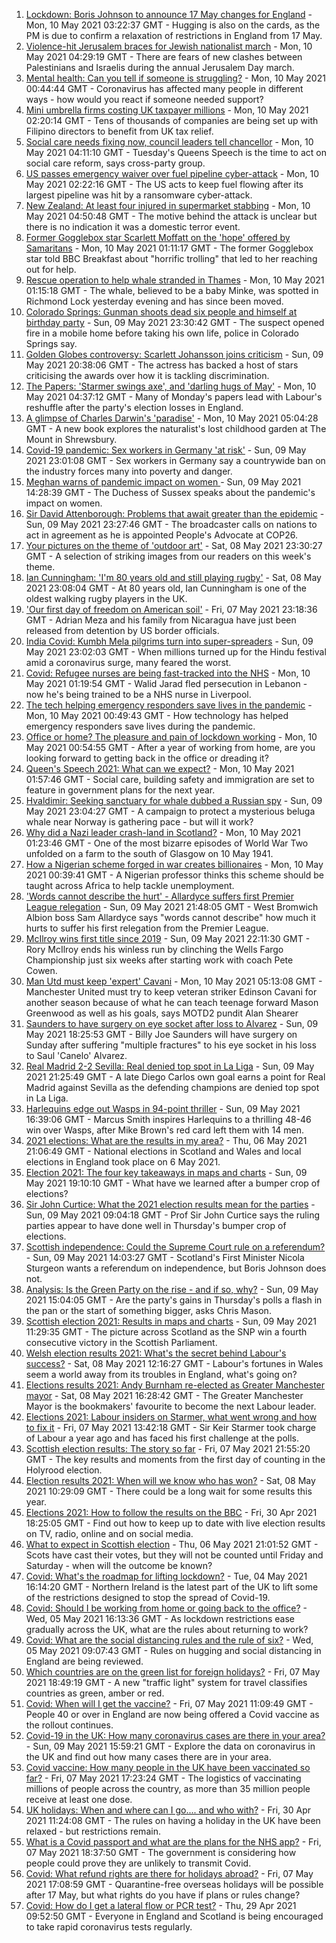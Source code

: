 1. [Lockdown: Boris Johnson to announce 17 May changes for England](https://www.bbc.co.uk/news/uk-57050860) - Mon, 10 May 2021 03:22:37 GMT - Hugging is also on the cards, as the PM is due to confirm a relaxation of restrictions in England from 17 May.
2. [Violence-hit Jerusalem braces for Jewish nationalist march](https://www.bbc.co.uk/news/world-middle-east-57053074) - Mon, 10 May 2021 04:29:19 GMT - There are fears of new clashes between Palestinians and Israelis during the annual Jerusalem Day march.
3. [Mental health: Can you tell if someone is struggling?](https://www.bbc.co.uk/news/health-57013126) - Mon, 10 May 2021 00:44:44 GMT - Coronavirus has affected many people in different ways - how would you react if someone needed support?
4. [Mini umbrella firms costing UK taxpayer millions](https://www.bbc.co.uk/news/uk-57021128) - Mon, 10 May 2021 02:20:14 GMT - Tens of thousands of companies are being set up with Filipino directors to benefit from UK tax relief.
5. [Social care needs fixing now, council leaders tell chancellor](https://www.bbc.co.uk/news/uk-57025195) - Mon, 10 May 2021 04:11:10 GMT - Tuesday's Queens Speech is the time to act on social care reform, says cross-party group.
6. [US passes emergency waiver over fuel pipeline cyber-attack](https://www.bbc.co.uk/news/business-57050690) - Mon, 10 May 2021 02:22:16 GMT - The US acts to keep fuel flowing after its largest pipeline was hit by a ransomware cyber-attack.
7. [New Zealand: At least four injured in supermarket stabbing](https://www.bbc.co.uk/news/world-asia-57053265) - Mon, 10 May 2021 04:50:48 GMT - The motive behind the attack is unclear but there is no indication it was a domestic terror event.
8. [Former Gogglebox star Scarlett Moffatt on the 'hope' offered by Samaritans](https://www.bbc.co.uk/news/uk-57030285) - Mon, 10 May 2021 01:11:17 GMT - The former Gogglebox star told BBC Breakfast about "horrific trolling" that led to her reaching out for help.
9. [Rescue operation to help whale stranded in Thames](https://www.bbc.co.uk/news/uk-england-london-57052331) - Mon, 10 May 2021 01:15:18 GMT - The whale, believed to be a baby Minke, was spotted in Richmond Lock yesterday evening and has since been moved.
10. [Colorado Springs: Gunman shoots dead six people and himself at birthday party](https://www.bbc.co.uk/news/world-us-canada-57052452) - Sun, 09 May 2021 23:30:42 GMT - The suspect opened fire in a mobile home before taking his own life, police in Colorado Springs say.
11. [Golden Globes controversy: Scarlett Johansson joins criticism](https://www.bbc.co.uk/news/world-us-canada-57049645) - Sun, 09 May 2021 20:38:06 GMT - The actress has backed a host of stars criticising the awards over how it is tackling discrimination.
12. [The Papers: 'Starmer swings axe', and 'darling hugs of May'](https://www.bbc.co.uk/news/blogs-the-papers-57052281) - Mon, 10 May 2021 04:37:12 GMT - Many of Monday's papers lead with Labour's reshuffle after the party's election losses in England.
13. [A glimpse of Charles Darwin's 'paradise'](https://www.bbc.co.uk/news/uk-england-shropshire-57022907) - Mon, 10 May 2021 05:04:28 GMT - A new book explores the naturalist's lost childhood garden at The Mount in Shrewsbury.
14. [Covid-19 pandemic: Sex workers in Germany 'at risk'](https://www.bbc.co.uk/news/world-europe-57029723) - Sun, 09 May 2021 23:01:08 GMT - Sex workers in Germany say a countrywide ban on the industry forces many into poverty and danger.
15. [Meghan warns of pandemic impact on women ](https://www.bbc.co.uk/news/world-57047169) - Sun, 09 May 2021 14:28:39 GMT - The Duchess of Sussex speaks about the pandemic's impact on women.
16. [Sir David Attenborough: Problems that await greater than the epidemic](https://www.bbc.co.uk/news/57050259) - Sun, 09 May 2021 23:27:46 GMT - The broadcaster calls on nations to act in agreement as he is appointed People's Advocate at COP26.
17. [Your pictures on the theme of 'outdoor art'](https://www.bbc.co.uk/news/in-pictures-57023047) - Sat, 08 May 2021 23:30:27 GMT - A selection of striking images from our readers on this week's theme.
18. [Ian Cunningham: 'I'm 80 years old and still playing rugby'](https://www.bbc.co.uk/news/uk-northern-ireland-57013207) - Sat, 08 May 2021 23:08:04 GMT - At 80 years old, Ian Cunningham is one of the oldest walking rugby players in the UK.
19. ['Our first day of freedom on American soil'](https://www.bbc.co.uk/news/world-us-canada-57022918) - Fri, 07 May 2021 23:18:36 GMT - Adrian Meza and his family from Nicaragua have just been released from detention by US border officials.
20. [India Covid: Kumbh Mela pilgrims turn into super-spreaders](https://www.bbc.co.uk/news/world-asia-india-57005563) - Sun, 09 May 2021 23:02:03 GMT - When millions turned up for the Hindu festival amid a coronavirus surge, many feared the worst.
21. [Covid: Refugee nurses are being fast-tracked into the NHS](https://www.bbc.co.uk/news/uk-56936400) - Mon, 10 May 2021 01:19:54 GMT - Walid Jarad fled persecution in Lebanon - now he's being trained to be a NHS nurse in Liverpool.
22. [The tech helping emergency responders save lives in the pandemic](https://www.bbc.co.uk/news/business-56741003) - Mon, 10 May 2021 00:49:43 GMT - How technology has helped emergency responders save lives during the pandemic.
23. [Office or home? The pleasure and pain of lockdown working](https://www.bbc.co.uk/news/business-57010911) - Mon, 10 May 2021 00:54:55 GMT - After a year of working from home, are you looking forward to getting back in the office or dreading it?
24. [Queen's Speech 2021: What can we expect?](https://www.bbc.co.uk/news/uk-politics-56987630) - Mon, 10 May 2021 01:57:46 GMT - Social care, building safety and immigration are set to feature in government plans for the next year.
25. [Hvaldimir: Seeking sanctuary for whale dubbed a Russian spy](https://www.bbc.co.uk/news/world-europe-56956365) - Sun, 09 May 2021 23:04:27 GMT - A campaign to protect a mysterious beluga whale near Norway is gathering pace - but will it work?
26. [Why did a Nazi leader crash-land in Scotland?](https://www.bbc.co.uk/news/uk-scotland-56908183) - Mon, 10 May 2021 01:23:46 GMT - One of the most bizarre episodes of World War Two unfolded on a farm to the south of Glasgow on 10 May 1941.
27. [How a Nigerian scheme forged in war creates billionaires](https://www.bbc.co.uk/news/world-africa-56985304) - Mon, 10 May 2021 00:39:41 GMT - A Nigerian professor thinks this scheme should be taught across Africa to help tackle unemployment.
28. ['Words cannot describe the hurt' - Allardyce suffers first Premier League relegation](https://www.bbc.co.uk/sport/football/57052270) - Sun, 09 May 2021 21:48:05 GMT - West Bromwich Albion boss Sam Allardyce says "words cannot describe" how much it hurts to suffer his first relegation from the Premier League.
29. [McIlroy wins first title since 2019](https://www.bbc.co.uk/sport/golf/57051018) - Sun, 09 May 2021 22:11:30 GMT - Rory McIlroy ends his winless run by clinching the Wells Fargo Championship just six weeks after starting work with coach Pete Cowen.
30. [Man Utd must keep 'expert' Cavani](https://www.bbc.co.uk/sport/football/57050701) - Mon, 10 May 2021 05:13:08 GMT - Manchester United must try to keep veteran striker Edinson Cavani for another season because of what he can teach teenage forward Mason Greenwood as well as his goals, says MOTD2 pundit Alan Shearer
31. [Saunders to have surgery on eye socket after loss to Alvarez](https://www.bbc.co.uk/sport/boxing/57049745) - Sun, 09 May 2021 18:25:53 GMT - Billy Joe Saunders will have surgery on Sunday after suffering "multiple fractures" to his eye socket in his loss to Saul 'Canelo' Alvarez.
32. [Real Madrid 2-2 Sevilla: Real denied top spot in La Liga](https://www.bbc.co.uk/sport/football/57052068) - Sun, 09 May 2021 21:25:49 GMT - A late Diego Carlos own goal earns a point for Real Madrid against Sevilla as the defending champions are denied top spot in La Liga.
33. [Harlequins edge out Wasps in 94-point thriller](https://www.bbc.co.uk/sport/rugby-union/56996921) - Sun, 09 May 2021 16:39:06 GMT - Marcus Smith inspires Harlequins to a thrilling 48-46 win over Wasps, after Mike Brown's red card left them with 14 men.
34. [2021 elections: What are the results in my area?](https://www.bbc.co.uk/news/56129210) - Thu, 06 May 2021 21:06:49 GMT - National elections in Scotland and Wales and local elections in England took place on 6 May 2021.
35. [Election 2021: The four key takeaways in maps and charts](https://www.bbc.co.uk/news/uk-politics-57031010) - Sun, 09 May 2021 19:10:10 GMT - What have we learned after a bumper crop of elections?
36. [Sir John Curtice: What the 2021 election results mean for the parties](https://www.bbc.co.uk/news/uk-politics-57040175) - Sun, 09 May 2021 09:04:18 GMT - Prof Sir John Curtice says the ruling parties appear to have done well in Thursday's bumper crop of elections.
37. [Scottish independence: Could the Supreme Court rule on a referendum?](https://www.bbc.co.uk/news/uk-scotland-scotland-politics-57047898) - Sun, 09 May 2021 14:03:27 GMT - Scotland's First Minister Nicola Sturgeon wants a referendum on independence, but Boris Johnson does not.
38. [Analysis: Is the Green Party on the rise - and if so, why?](https://www.bbc.co.uk/news/uk-politics-57048811) - Sun, 09 May 2021 15:04:05 GMT - Are the party's gains in Thursday's polls a flash in the pan or the start of something bigger, asks Chris Mason.
39. [Scottish election 2021: Results in maps and charts](https://www.bbc.co.uk/news/uk-scotland-scotland-politics-57028315) - Sun, 09 May 2021 11:29:35 GMT - The picture across Scotland as the SNP win a fourth consecutive victory in the Scottish Parliament.
40. [Welsh election results 2021: What's the secret behind Labour's success?](https://www.bbc.co.uk/news/uk-wales-politics-57037388) - Sat, 08 May 2021 12:16:27 GMT - Labour's fortunes in Wales seem a world away from its troubles in England, what's going on?
41. [Elections results 2021: Andy Burnham re-elected as Greater Manchester mayor](https://www.bbc.co.uk/news/uk-england-manchester-57037359) - Sat, 08 May 2021 16:28:42 GMT - The Greater Manchester Mayor is the bookmakers' favourite to become the next Labour leader.
42. [Elections 2021: Labour insiders on Starmer, what went wrong and how to fix it](https://www.bbc.co.uk/news/uk-politics-57024995) - Fri, 07 May 2021 13:42:18 GMT - Sir Keir Starmer took charge of Labour a year ago and has faced his first challenge at the polls.
43. [Scottish election results: The story so far](https://www.bbc.co.uk/news/uk-scotland-scotland-politics-57033767) - Fri, 07 May 2021 21:55:20 GMT - The key results and moments from the first day of counting in the Holyrood election.
44. [Election results 2021: When will we know who has won?](https://www.bbc.co.uk/news/uk-politics-56581106) - Sat, 08 May 2021 10:29:09 GMT - There could be a long wait for some results this year.
45. [Elections 2021: How to follow the results on the BBC](https://www.bbc.co.uk/news/uk-politics-56930132) - Fri, 30 Apr 2021 18:25:05 GMT - Find out how to keep up to date with live election results on TV, radio, online and on social media.
46. [What to expect in Scottish election](https://www.bbc.co.uk/news/uk-scotland-scotland-politics-56972971) - Thu, 06 May 2021 21:01:52 GMT - Scots have cast their votes, but they will not be counted until Friday and Saturday - when will the outcome be known?
47. [Covid: What's the roadmap for lifting lockdown?](https://www.bbc.co.uk/news/explainers-52530518) - Tue, 04 May 2021 16:14:20 GMT - Northern Ireland is the latest part of the UK to lift some of the restrictions designed to stop the spread of Covid-19.
48. [Covid: Should I be working from home or going back to the office?](https://www.bbc.co.uk/news/business-52567567) - Wed, 05 May 2021 16:13:36 GMT - As lockdown restrictions ease gradually across the UK, what are the rules about returning to work?
49. [Covid: What are the social distancing rules and the rule of six?](https://www.bbc.co.uk/news/uk-51506729) - Wed, 05 May 2021 09:07:43 GMT - Rules on hugging and social distancing in England are being reviewed.
50. [Which countries are on the green list for foreign holidays?](https://www.bbc.co.uk/news/explainers-52544307) - Fri, 07 May 2021 18:49:19 GMT - A new "traffic light" system for travel classifies countries as green, amber or red.
51. [Covid: When will I get the vaccine?](https://www.bbc.co.uk/news/health-55045639) - Fri, 07 May 2021 11:09:49 GMT - People 40 or over in England are now being offered a Covid vaccine as the rollout continues.
52. [Covid-19 in the UK: How many coronavirus cases are there in your area?](https://www.bbc.co.uk/news/uk-51768274) - Sun, 09 May 2021 15:59:21 GMT - Explore the data on coronavirus in the UK and find out how many cases there are in your area.
53. [Covid vaccine: How many people in the UK have been vaccinated so far?](https://www.bbc.co.uk/news/health-55274833) - Fri, 07 May 2021 17:23:24 GMT - The logistics of vaccinating millions of people across the country, as more than 35 million people receive at least one dose.
54. [UK holidays: When and where can I go.... and who with?](https://www.bbc.co.uk/news/explainers-52646738) - Fri, 30 Apr 2021 11:24:08 GMT - The rules on having a holiday in the UK have been relaxed - but restrictions remain.
55. [What is a Covid passport and what are the plans for the NHS app?](https://www.bbc.co.uk/news/explainers-55718553) - Fri, 07 May 2021 18:37:50 GMT - The government is considering how people could prove they are unlikely to transmit Covid.
56. [Covid: What refund rights are there for holidays abroad?](https://www.bbc.co.uk/news/business-51615412) - Fri, 07 May 2021 17:08:59 GMT - Quarantine-free overseas holidays will be possible after 17 May, but what rights do you have if plans or rules change?
57. [Covid: How do I get a lateral flow or PCR test?](https://www.bbc.co.uk/news/health-51943612) - Thu, 29 Apr 2021 09:52:50 GMT - Everyone in England and Scotland is being encouraged to take rapid coronavirus tests regularly.
